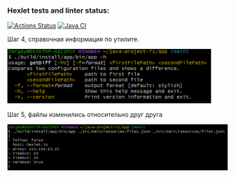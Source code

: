 ### Hexlet tests and linter status:
[![Actions Status](https://github.com/raklovs/java-project-71/workflows/hexlet-check/badge.svg)](https://github.com/raklovs/java-project-71/actions)
[![Java CI](https://github.com/raklovs/java-project-71/actions/workflows/github-actions.yml/badge.svg)](https://github.com/raklovs/java-project-71/actions/workflows/github-actions.yml)

Шаг 4, справочная информация по утилите.

![img.png](app/src/main/resources/img.png)

Шаг 5, файлы изменились относительно друг друга

![img2.png](app/src/main/resources/img2.png)